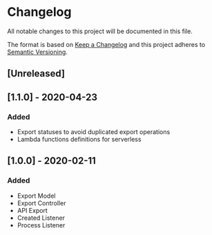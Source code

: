 # Changelog

All notable changes to this project will be documented in this file.

The format is based on [Keep a Changelog](http://keepachangelog.com/en/1.0.0/)
and this project adheres to [Semantic Versioning](http://semver.org/spec/v2.0.0.html).

## [Unreleased]

## [1.1.0] - 2020-04-23
### Added
- Export statuses to avoid duplicated export operations
- Lambda functions definitions for serverless

## [1.0.0] - 2020-02-11
### Added
- Export Model
- Export Controller
- API Export
- Created Listener
- Process Listener
